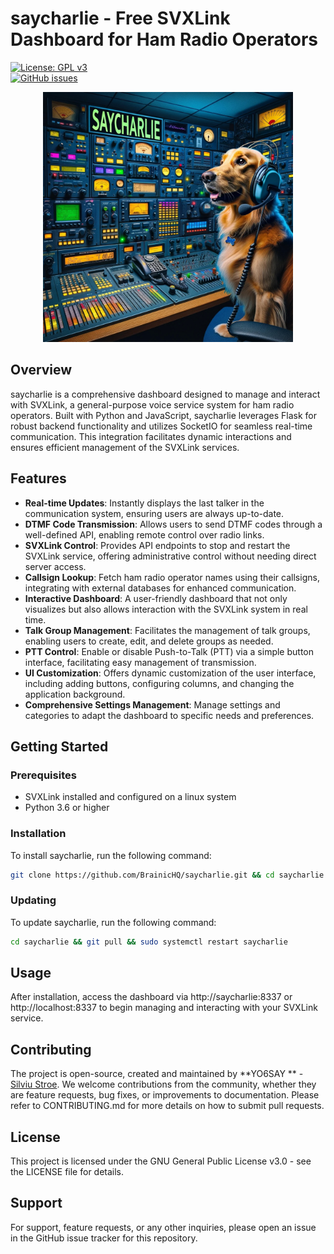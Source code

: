 # saycharlie - Free SVXLink Dashboard for Ham Radio Operators

[![License: GPL v3](https://img.shields.io/badge/License-GPLv3-blue.svg)](https://www.gnu.org/licenses/gpl-3.0)  
[![GitHub issues](https://img.shields.io/github/issues/BrainicHQ/saycharlie)](https://https://github.com/BrainicHQ/saycharlie/issues)

<p align="center">
  <img src="/saycharlie-dashboard.jpg" width="400">
</p>

## Overview

saycharlie is a comprehensive dashboard designed to manage and interact with SVXLink, a general-purpose voice service
system for ham radio operators. Built with Python and JavaScript, saycharlie leverages Flask for robust backend
functionality and utilizes SocketIO for seamless real-time communication. This integration facilitates dynamic
interactions and ensures efficient management of the SVXLink services.

## Features

- **Real-time Updates**: Instantly displays the last talker in the communication system, ensuring users are always
  up-to-date.
- **DTMF Code Transmission**: Allows users to send DTMF codes through a well-defined API, enabling remote control over
  radio links.
- **SVXLink Control**: Provides API endpoints to stop and restart the SVXLink service, offering administrative control
  without needing direct server access.
- **Callsign Lookup**: Fetch ham radio operator names using their callsigns, integrating with external databases for
  enhanced communication.
- **Interactive Dashboard**: A user-friendly dashboard that not only visualizes but also allows interaction with the
  SVXLink system in real time.
- **Talk Group Management**: Facilitates the management of talk groups, enabling users to create, edit, and delete
  groups as needed.
- **PTT Control**: Enable or disable Push-to-Talk (PTT) via a simple button interface, facilitating easy management of
  transmission.
- **UI Customization**: Offers dynamic customization of the user interface, including adding buttons, configuring
  columns, and changing the application background.
- **Comprehensive Settings Management**: Manage settings and categories to adapt the dashboard to specific needs and
  preferences.

## Getting Started

### Prerequisites

- SVXLink installed and configured on a linux system
- Python 3.6 or higher

### Installation

To install saycharlie, run the following command:

```bash
git clone https://github.com/BrainicHQ/saycharlie.git && cd saycharlie && chmod +x install.sh && sudo ./install.sh
```
### Updating
To update saycharlie, run the following command:

```bash
cd saycharlie && git pull && sudo systemctl restart saycharlie
```

## Usage

After installation, access the dashboard via http://saycharlie:8337 or http://localhost:8337 to begin managing and
interacting with your SVXLink service.

## Contributing

The project is open-source, created and maintained by **YO6SAY
** - [Silviu Stroe](https://brainic.io/?utm=saycharliegit).
We welcome contributions from the community, whether they are feature requests, bug fixes, or improvements to
documentation. Please refer to CONTRIBUTING.md for more details on how to submit pull requests.

## License

This project is licensed under the GNU General Public License v3.0 - see the LICENSE file for details.

## Support

For support, feature requests, or any other inquiries, please open an issue in the GitHub issue tracker for this
repository.